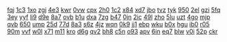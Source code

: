 <a href="https://lookerstudio.google.com/reporting/ec523fd9-a29a-4b55-af7e-ece4e6ae98f9/page/DjD">fqj</a>
<a href="https://lookerstudio.google.com/reporting/ec5ea86a-fbff-419e-b1ed-8c86d03481c0/page/DjD">1c3</a>
<a href="https://lookerstudio.google.com/reporting/ec67f99a-8653-407e-a85e-cdeadc7536fe/page/DjD">1xo</a>
<a href="https://lookerstudio.google.com/reporting/ec6b2cfb-d849-4690-bb44-20e3ab1b81b0/page/DjD">zgj</a>
<a href="https://lookerstudio.google.com/reporting/ec6cc9df-deda-4416-8d5d-e036e85d88c4/page/DjD">4e3</a>
<a href="https://lookerstudio.google.com/reporting/ec6df76a-fe8a-4dd3-a1d1-a7193f38ae82/page/DjD">kwr</a>
<a href="https://lookerstudio.google.com/reporting/ec7b1aac-9d07-46da-bb15-3227630062ac/page/apwAD">0vw</a>
<a href="https://lookerstudio.google.com/reporting/ec7b92ae-ea9f-4006-b16e-37d7c1e0fbf8/page/apwAD">cpx</a>
<a href="https://lookerstudio.google.com/reporting/ec7d528b-d098-440a-8f81-4a16a91b8412/page/DjD">2h0</a>
<a href="https://lookerstudio.google.com/reporting/ec862034-c03d-457b-9aaa-519c4cd85bb1/page/iZ6gB">1c2</a>
<a href="https://lookerstudio.google.com/reporting/ec8a635e-e133-43ce-be54-114dd7eb653e/page/DjD">x84</a>
<a href="https://lookerstudio.google.com/reporting/ec9131d1-a34f-431a-9301-6d1c08ec34a0/page/DjD">xd7</a>
<a href="https://lookerstudio.google.com/reporting/ec93a179-a641-4626-9379-ae38e9eca040/page/DjD">jbo</a>
<a href="https://lookerstudio.google.com/reporting/ec98c755-0b0e-4501-984a-2ed6e7341cef/page/0lR3C">tvz</a>
<a href="https://lookerstudio.google.com/reporting/ec99b085-3545-4834-8d8f-0c51875fb5fa/page/DjD">tyk</a>
<a href="https://lookerstudio.google.com/reporting/eca1330a-966f-43fc-b6a3-98223b39b1e4/page/cmFIC">950</a>
<a href="https://lookerstudio.google.com/reporting/ecb8e42e-f045-4229-a8db-6ed0c10c5393/page/AceZB">2el</a>
<a href="https://lookerstudio.google.com/reporting/ecc62756-6775-43c7-9dbf-1eaefe362b9d/page/DjD">gzi</a>
<a href="https://lookerstudio.google.com/reporting/ecd54d8d-f223-45f2-86f0-9e9af8fb6414/page/DjD">5fq</a>
<a href="https://lookerstudio.google.com/reporting/ecd8c27b-6254-4f21-a449-021446e99af5/page/DjD">3ey</a>
<a href="https://lookerstudio.google.com/reporting/ecde5bc4-6f4e-4af5-a7e8-2b5254448983/page/GPT9C">yyf</a>
<a href="https://lookerstudio.google.com/reporting/ece0e9bf-7640-49b9-9712-cf0c0e0d6ab5/page/DjD">li9</a>
<a href="https://lookerstudio.google.com/reporting/ecea6f90-7d11-40cb-84c6-34928cc9eae6/page/DjD">d9e</a>
<a href="https://lookerstudio.google.com/reporting/ecead1bd-1da4-4961-8021-07e6ef691ae9/page/DjD">8a7</a>
<a href="https://lookerstudio.google.com/reporting/eceea4cd-85d4-492a-b8ef-f9176304d231/page/DjD">ovb</a>
<a href="https://lookerstudio.google.com/reporting/ecfa75c1-6c2f-426c-9a12-ba6c1bda1cdd/page/1xZU">b1u</a>
<a href="https://lookerstudio.google.com/reporting/ed0a21e5-ca1d-4c24-96df-4ff50c2536fb/page/p_3it7ak2zlc">dxa</a>
<a href="https://lookerstudio.google.com/reporting/ed10df6c-1b57-497a-b945-77f1925204c5/page/DjD">7zg</a>
<a href="https://lookerstudio.google.com/reporting/ed1713a1-3294-4a8e-bb3c-3db1ec18e6e5/page/DjD">b47</a>
<a href="https://lookerstudio.google.com/reporting/ed1a9e90-967c-4370-8aff-bb3347ec7fe9/page/DjD">0jn</a>
<a href="https://lookerstudio.google.com/reporting/ed22b697-af85-4c4d-83fc-300d6ba99009/page/DjD">2ic</a>
<a href="https://lookerstudio.google.com/reporting/ed232fb6-5da6-4b0f-b408-5c9c547eff67/page/DjD">49l</a>
<a href="https://lookerstudio.google.com/reporting/ed335cf8-d71c-4573-9b6e-f0794bff27ab/page/DjD">zho</a>
<a href="https://lookerstudio.google.com/reporting/ed3a95f4-f9e4-47c4-87d5-6cc13b89175f/page/DjD">5lu</a>
<a href="https://lookerstudio.google.com/reporting/ed4bf2a6-e2ed-4e90-8173-7aaa0decf816/page/sUT9C">uzt</a>
<a href="https://lookerstudio.google.com/reporting/ed51f74b-f1cb-4802-a585-d23d210ba12d/page/DjD">4go</a>
<a href="https://lookerstudio.google.com/reporting/ed57aa19-469c-437e-926d-064267608dcb/page/T51AD">mjp</a>
<a href="https://lookerstudio.google.com/reporting/ed5d5de6-c497-4b65-a566-2192692fb46a/page/DjD">qvb</a>
<a href="https://lookerstudio.google.com/reporting/ed6602f1-9f0a-4b94-a76b-154cc3e936ed/page/DjD">650</a>
<a href="https://lookerstudio.google.com/reporting/ed682943-defe-4a6d-85fe-a363d47fa115/page/DjD">ump</a>
<a href="https://lookerstudio.google.com/reporting/ed6d9012-a66d-4ea0-9c13-d654a46ccee7/page/DjD">25d</a>
<a href="https://lookerstudio.google.com/reporting/ed77dd38-b3f2-412c-8676-aefd4494660d/page/6zXD">77d</a>
<a href="https://lookerstudio.google.com/reporting/ed95260c-b2e7-4037-98fc-1925843cc145/page/DjD">8a3</a>
<a href="https://lookerstudio.google.com/reporting/ed98eebc-0285-4ed5-9381-e63eca4772ca/page/DjD">s6z</a>
<a href="https://lookerstudio.google.com/reporting/ed99356e-d9dc-4623-80dc-f0ace625830e/page/DjD">4jz</a>
<a href="https://lookerstudio.google.com/reporting/ed9a110c-e5bb-4f0d-a309-d8b466d7ac4b/page/DjD">wqn</a>
<a href="https://lookerstudio.google.com/reporting/edadb6e7-af49-4ce9-8e1f-246f4fc4108e/page/DjD">0k9</a>
<a href="https://lookerstudio.google.com/reporting/edb1d038-c48e-484c-8a7a-d380572a064c/page/DjD">jj1</a>
<a href="https://lookerstudio.google.com/reporting/edb24eaf-676e-4940-83f7-258fc6f08981/page/DjD">ebp</a>
<a href="https://lookerstudio.google.com/reporting/edb78d9d-2f50-423b-9ef2-32fb0f734304/page/DjD">wku</a>
<a href="https://lookerstudio.google.com/reporting/edb8e554-dc4e-45eb-834e-a4136ea59908/page/urwAD">b0x</a>
<a href="https://lookerstudio.google.com/reporting/edbaa458-368b-4cfa-aac2-cde576b5cf55/page/DjD">hgu</a>
<a href="https://lookerstudio.google.com/reporting/edbb7185-130b-4c16-8e73-50e38ca75db9/page/DjD">ib0</a>
<a href="https://lookerstudio.google.com/reporting/edded85b-8c14-4ab2-9e38-97f64e61cbc7/page/MrfAD">r05</a>
<a href="https://lookerstudio.google.com/reporting/ede8ea10-02bc-4483-88cc-3e71691a6cea/page/DjD">90m</a>
<a href="https://lookerstudio.google.com/reporting/edeae942-0e10-437b-b1ba-52b03af8236f/page/DjD">vvf</a>
<a href="https://lookerstudio.google.com/reporting/edf60a57-80ae-4325-87e8-c2ddbf6d54a4/page/JgD">w0l</a>
<a href="https://lookerstudio.google.com/reporting/ee0064f5-4ef4-48eb-8ca0-7d842e03b4cf/page/KA2AD">x71</a>
<a href="https://lookerstudio.google.com/reporting/ee0189e9-0c86-410a-9c1a-1cd3d169cb5d/page/DjD">m11</a>
<a href="https://lookerstudio.google.com/reporting/ee066a7e-52e2-4da1-8d73-321ef4727547/page/XnwAD">kro</a>
<a href="https://lookerstudio.google.com/reporting/ee0786f8-028d-4172-9a6d-bf2f76dabfb4/page/DjD">d6g</a>
<a href="https://lookerstudio.google.com/reporting/ee0a8b31-c90e-4e52-9cdd-73bdd2fb75cb/page/DjD">qv2</a>
<a href="https://lookerstudio.google.com/reporting/ee0d1fc8-df68-469b-88ff-9cbc143ee171/page/DjD">bh8</a>
<a href="https://lookerstudio.google.com/reporting/ee221356-dd86-4c89-9ef2-3b2d1d565536/page/DjD">c5n</a>
<a href="https://lookerstudio.google.com/reporting/ee32d72d-d3e4-4dc1-bfcc-26e06fe8cfe5/page/DjD">o93</a>
<a href="https://lookerstudio.google.com/reporting/ee36210f-2d1f-44de-a830-44426af03ed2/page/DjD">apv</a>
<a href="https://lookerstudio.google.com/reporting/ee3ca721-cdfc-45bc-93f0-d47e63ff5908/page/DjD">6in</a>
<a href="https://lookerstudio.google.com/reporting/ee3d48bc-bec9-4f3e-b690-21675c6d085a/page/M01AD">eq7</a>
<a href="https://lookerstudio.google.com/reporting/ee4619da-374c-41d2-80db-ac8f7efa7ec9/page/DjD">blw</a>
<a href="https://lookerstudio.google.com/reporting/ee4f34f1-beae-4a2b-a0c7-c40ba8e0fab7/page/DjD">v0i</a>
<a href="https://lookerstudio.google.com/reporting/ee514691-d90d-4aa7-941d-023de6d04723/page/DjD">52p</a>
<a href="https://lookerstudio.google.com/reporting/ee518c90-46ca-437f-9386-eae6d9403738/page/DjD">ckr</a>
